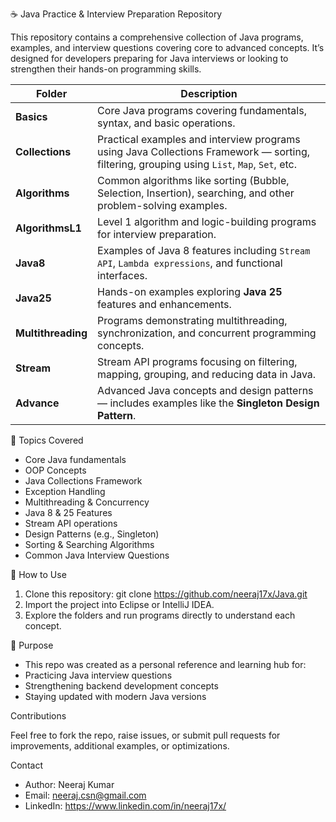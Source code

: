 ☕ Java Practice & Interview Preparation Repository

This repository contains a comprehensive collection of Java programs, examples, and interview questions covering core to advanced concepts.
It’s designed for developers preparing for Java interviews or looking to strengthen their hands-on programming skills.


| Folder             | Description                                                                                                                                |
| ------------------ | ------------------------------------------------------------------------------------------------------------------------------------------ |
| **Basics**         | Core Java programs covering fundamentals, syntax, and basic operations.                                                                    |
| **Collections**    | Practical examples and interview programs using Java Collections Framework — sorting, filtering, grouping using `List`, `Map`, `Set`, etc. |
| **Algorithms**     | Common algorithms like sorting (Bubble, Selection, Insertion), searching, and other problem-solving examples.                              |
| **AlgorithmsL1**   | Level 1 algorithm and logic-building programs for interview preparation.                                                                   |
| **Java8**          | Examples of Java 8 features including `Stream API`, `Lambda expressions`, and functional interfaces.                                       |
| **Java25**         | Hands-on examples exploring **Java 25** features and enhancements.                                                                         |
| **Multithreading** | Programs demonstrating multithreading, synchronization, and concurrent programming concepts.                                               |
| **Stream**         | Stream API programs focusing on filtering, mapping, grouping, and reducing data in Java.                                                   |
| **Advance**        | Advanced Java concepts and design patterns — includes examples like the **Singleton Design Pattern**.                                      |


🧠 Topics Covered

* Core Java fundamentals
* OOP Concepts
* Java Collections Framework
* Exception Handling
* Multithreading & Concurrency
* Java 8 & 25 Features
* Stream API operations
* Design Patterns (e.g., Singleton)
* Sorting & Searching Algorithms
* Common Java Interview Questions


🧩 How to Use

1. Clone this repository: git clone https://github.com/neeraj17x/Java.git
2. Import the project into Eclipse or IntelliJ IDEA.
3. Explore the folders and run programs directly to understand each concept.

🎯 Purpose

* This repo was created as a personal reference and learning hub for:
* Practicing Java interview questions
* Strengthening backend development concepts
* Staying updated with modern Java versions



Contributions

Feel free to fork the repo, raise issues, or submit pull requests for improvements, additional examples, or optimizations.


Contact
* Author: Neeraj Kumar
* Email: neeraj.csn@gmail.com
* LinkedIn: https://www.linkedin.com/in/neeraj17x/
